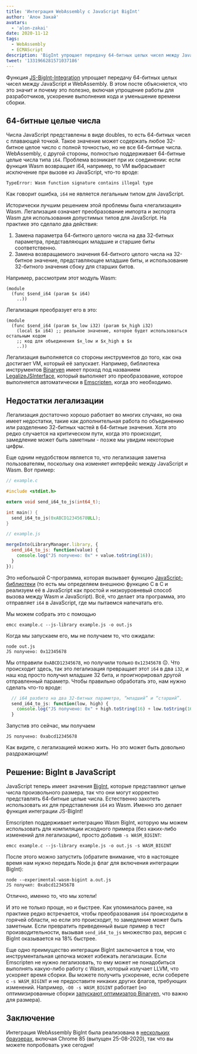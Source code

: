 ```yaml
---
title: 'Интеграция WebAssembly с JavaScript BigInt'
author: 'Алон Закай'
avatars:
  - 'alon-zakai'
date: 2020-11-12
tags:
  - WebAssembly
  - ECMAScript
description: 'BigInt упрощает передачу 64-битных целых чисел между JavaScript и WebAssembly. В этом посте объясняется, что это значит и почему это полезно, включая упрощение работы для разработчиков, ускорение выполнения кода и уменьшение времени сборки.'
tweet: '1331966281571037186'
---
```

Функция [JS-BigInt-Integration](https://github.com/WebAssembly/JS-BigInt-integration) упрощает передачу 64-битных целых чисел между JavaScript и WebAssembly. В этом посте объясняется, что это значит и почему это полезно, включая упрощение работы для разработчиков, ускорение выполнения кода и уменьшение времени сборки.

<!--truncate-->
## 64-битные целые числа

Числа JavaScript представлены в виде doubles, то есть 64-битных чисел с плавающей точкой. Такое значение может содержать любое 32-битное целое число с полной точностью, но не все 64-битные числа. WebAssembly, с другой стороны, полностью поддерживает 64-битные целые числа типа `i64`. Проблема возникает при их соединении: если функция Wasm возвращает i64, например, то VM выбрасывает исключение при вызове из JavaScript, что-то вроде:

```
TypeError: Wasm function signature contains illegal type
```

Как говорит ошибка, `i64` не является легальным типом для JavaScript.

Исторически лучшим решением этой проблемы была «легализация» Wasm. Легализация означает преобразование импорта и экспорта Wasm для использования допустимых типов для JavaScript. На практике это сделало два действия:

1. Замена параметра 64-битного целого числа на два 32-битных параметра, представляющих младшие и старшие биты соответственно.
2. Замена возвращаемого значения 64-битного целого числа на 32-битное значение, представляющее младшие биты, и использование 32-битного значения сбоку для старших битов.

Например, рассмотрим этот модуль Wasm:

```wasm
(module
  (func $send_i64 (param $x i64)
    ..))
```

Легализация преобразует его в это:

```wasm
(module
  (func $send_i64 (param $x_low i32) (param $x_high i32)
    (local $x i64) ;; реальное значение, которое будет использоваться остальным кодом
    ;; код для объединения $x_low и $x_high в $x
    ..))
```

Легализация выполняется со стороны инструментов до того, как она достигает VM, который её запускает. Например, библиотека инструментов [Binaryen](https://github.com/WebAssembly/binaryen) имеет проход под названием [LegalizeJSInterface](https://github.com/WebAssembly/binaryen/blob/fd7e53fe0ae99bd27179cb35d537e4ce5ec1fe11/src/passes/LegalizeJSInterface.cpp), который выполняет это преобразование, которое выполняется автоматически в [Emscripten](https://emscripten.org/), когда это необходимо.

## Недостатки легализации

Легализация достаточно хорошо работает во многих случаях, но она имеет недостатки, такие как дополнительная работа по объединению или разделению 32-битных частей в 64-битные значения. Хотя это редко случается на критическом пути, когда это происходит, замедление может быть заметным - позже мы увидим некоторые цифры.

Еще одним неудобством является то, что легализация заметна пользователям, поскольку она изменяет интерфейс между JavaScript и Wasm. Вот пример:

```c
// example.c

#include <stdint.h>

extern void send_i64_to_js(int64_t);

int main() {
  send_i64_to_js(0xABCD12345678ULL);
}
```

```javascript
// example.js

mergeInto(LibraryManager.library, {
  send_i64_to_js: function(value) {
    console.log("JS получено: 0x" + value.toString(16));
  }
});
```

Это небольшой C-программа, которая вызывает функцию [JavaScript-библиотеки](https://emscripten.org/docs/porting/connecting_cpp_and_javascript/Interacting-with-code.html#implement-c-in-javascript) (то есть мы определяем внешнюю функцию C в C и реализуем её в JavaScript как простой и низкоуровневый способ вызова между Wasm и JavaScript). Всё, что делает эта программа, это отправляет `i64` в JavaScript, где мы пытаемся напечатать его.

Мы можем собрать это с помощью

```
emcc example.c --js-library example.js -o out.js
```

Когда мы запускаем его, мы не получаем то, что ожидали:

```
node out.js
JS получено: 0x12345678
```

Мы отправили `0xABCD12345678`, но получили только `0x12345678` 😔. Что происходит здесь, так это легализация превращает этот `i64` в два `i32`, и наш код просто получил младшие 32 бита, и проигнорировал другой отправленный параметр. Чтобы правильно обработать это, нам нужно сделать что-то вроде:

```javascript
  // i64 разбито на два 32-битных параметра, “младший” и “старший”.
  send_i64_to_js: function(low, high) {
    console.log("JS получено: 0x" + high.toString(16) + low.toString(16));
  }
```

Запустив это сейчас, мы получаем

```
JS получено: 0xabcd12345678
```

Как видите, с легализацией можно жить. Но это может быть довольно раздражающим!

## Решение: BigInt в JavaScript

JavaScript теперь имеет значения [BigInt](/features/bigint), которые представляют целые числа произвольного размера, так что они могут корректно представлять 64-битные целые числа. Естественно захотеть использовать их для представления `i64` из Wasm. Именно это делает функция интеграции JS-BigInt!

Emscripten поддерживает интеграцию Wasm BigInt, которую мы можем использовать для компиляции исходного примера (без каких-либо изменений для легализации), просто добавив `-s WASM_BIGINT`:

```
emcc example.c --js-library example.js -o out.js -s WASM_BIGINT
```

После этого можно запустить (обратите внимание, что в настоящее время нам нужно передать Node.js флаг для включения интеграции BigInt):

```
node --experimental-wasm-bigint a.out.js
JS получил: 0xabcd12345678
```

Отлично, именно то, что мы хотели!

И это не только проще, но и быстрее. Как упоминалось ранее, на практике редко встречается, чтобы преобразования `i64` происходили в горячей области, но если это происходит, то замедление может быть заметным. Если превратить приведенный выше пример в тест производительности, вызывая `send_i64_to_js` множество раз, версия с BigInt оказывается на 18% быстрее.

Еще одно преимущество интеграции BigInt заключается в том, что инструментальная цепочка может избежать легализации. Если Emscripten не нужно легализовать, то ему может не понадобиться выполнять какую-либо работу с Wasm, который излучает LLVM, что ускоряет время сборки. Вы можете получить ускорение, если соберете с `-s WASM_BIGINT` и не предоставите никаких других флагов, требующих изменений. Например, `-O0 -s WASM_BIGINT` работает (но оптимизированные сборки [запускают оптимизатор Binaryen](https://emscripten.org/docs/optimizing/Optimizing-Code.html#link-times), что важно для размера).

## Заключение

Интеграция WebAssembly BigInt была реализована в [нескольких браузерах](https://webassembly.org/roadmap/), включая Chrome 85 (выпущен 25-08-2020), так что вы можете попробовать уже сегодня!
